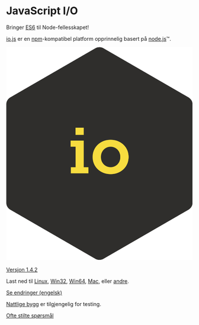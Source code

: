 # JavaScript I/O

Bringer [ES6](es6.html) til Node-fellesskapet!

[io.js](https://iojs.org)  er en [npm](https://www.npmjs.org)-kompatibel
platform opprinnelig basert på [node.js](https://nodejs.org/)&#8482;.

[![io.js](/images/1.0.0.png)](https://iojs.org/dist/v1.4.2/)

[Versjon 1.4.2](https://iojs.org/dist/v1.4.2/)

Last ned til
[Linux](https://iojs.org/dist/v1.4.2/iojs-v1.4.2-linux-x64.tar.xz),
[Win32](https://iojs.org/dist/v1.4.2/iojs-v1.4.2-x86.msi),
[Win64](https://iojs.org/dist/v1.4.2/iojs-v1.4.2-x64.msi),
[Mac](https://iojs.org/dist/v1.4.2/iojs-v1.4.2.pkg), eller
[andre](https://iojs.org/dist/v1.4.2/).

[Se endringer (engelsk)](https://github.com/iojs/io.js/blob/v1.x/CHANGELOG.md)

[Nattlige bygg](https://iojs.org/download/nightly/) er tilgjengelig for testing.

[Ofte stilte spørsmål](/faq.html)

